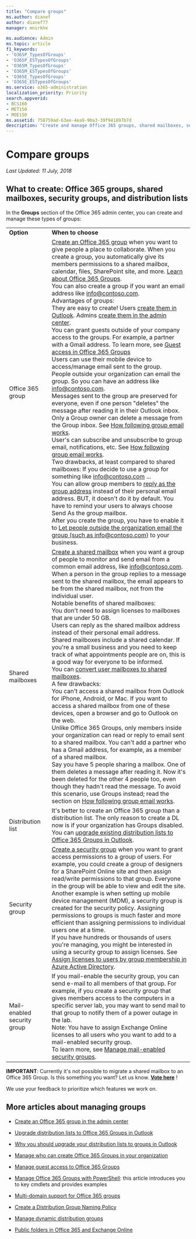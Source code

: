 ```yaml
---
title: "Compare groups"
ms.author: dianef
author: dianef77
manager: mnirkhe

ms.audience: Admin
ms.topic: article
f1_keywords:
- 'O365P_TypesOfGroups'
- 'O365P_ESTypesOfGroups'
- 'O365M_TypesOfGroups'
- 'O365M_ESTypesOfGroups'
- 'O365E_TypesOfGroups'
- 'O365E_ESTypesOfGroups'
ms.service: o365-administration
localization_priority: Priority
search.appverid:
- BCS160
- MET150
- MOE150
ms.assetid: 758759ad-63ee-4ea9-90a3-39f941897b7d
description: "Create and manage Office 365 groups, shared mailboxes, security groups, and distribution lists."
---
```


# Compare groups

 *Last Updated: 11 July, 2018* 
  
## What to create: Office 365 groups, shared mailboxes, security groups, and distribution lists

In the **Groups** section of the Office 365 admin center, you can create and manage these types of groups: 
  
|||
|:-----|:-----|
|**Option** <br/> |**When to choose** <br/> |
|Office 365 group  <br/> |[Create an Office 365 group](create-groups.md) when you want to give people a place to collaborate. When you create a group, you automatically give its members permissions to a shared mailbox, calendar, files, SharePoint site, and more. [Learn about Office 365 Groups](https://support.office.com/article/b565caa1-5c40-40ef-9915-60fdb2d97fa2.aspx).  <br/>  You can also create a group if you want an email address like info@contoso.com.  <br/>  Advantages of groups:  <br/>  They are easy to create! Users [create them in Outlook](https://support.office.com/article/7124dc4c-1de9-40d4-b096-e8add19209e9.aspx). Admins [create them in the admin center](create-groups.md).  <br/>  You can grant guests outside of your company access to the groups. For example, a partner with a Gmail address. To learn more, see [Guest access in Office 365 Groups](https://support.office.com/article/bfc7a840-868f-4fd6-a390-f347bf51aff6.aspx) <br/>  Users can use their mobile device to access/manage email sent to the group.  <br/>  People outside your organization can email the group. So you can have an address like info@contoso.com.  <br/>  Messages sent to the group are preserved for everyone, even if one person "deletes" the message after reading it in their Outlook inbox. Only a Group owner can delete a message from the Group inbox. See [How following group email works](create-groups.md#bkmk_how).  <br/>  User's can subscribe and unsubscribe to group email, notifications, etc. See [How following group email works](create-groups.md#bkmk_how).  <br/>  Two drawbacks, at least compared to shared mailboxes: If you decide to use a group for something like info@contoso.com ...  <br/>  You can allow group members to [reply as the group address](allow-members-to-send-as-or-send-on-behalf-of-group.md) instead of their personal email address. BUT, it doesn't do it by default. You have to remind your users to always choose Send As the group mailbox.  <br/>  After you create the group, you have to enable it to [Let people outside the organization email the group (such as info@contoso.com)](create-groups.md#bkmk_let) to your business.  <br/> |
|Shared mailboxes  <br/> |[Create a shared mailbox](../email/create-a-shared-mailbox.md) when you want a group of people to monitor and send email from a common email address, like info@contoso.com.  <br/>  When a person in the group replies to a message sent to the shared mailbox, the email appears to be from the shared mailbox, not from the individual user.  <br/>  Notable benefits of shared mailboxes:  <br/>  You don't need to assign licenses to mailboxes that are under 50 GB.  <br/>  Users can reply as the shared mailbox address instead of their personal email address.  <br/>  Shared mailboxes include a shared calendar. If you're a small business and you need to keep track of what appointments people are on, this is a good way for everyone to be informed.  <br/>  You can [convert user mailboxes to shared mailboxes](../email/convert-user-mailbox-to-shared-mailbox.md).  <br/>  A few drawbacks:  <br/>  You can't access a shared mailbox from Outlook for iPhone, Android, or Mac. If you want to access a shared mailbox from one of these devices, open a browser and go to Outlook on the web.  <br/>  Unlike Office 365 Groups, only members inside your organization can read or reply to email sent to a shared mailbox. You can't add a partner who has a Gmail address, for example, as a member of a shared mailbox.  <br/>  Say you have 5 people sharing a mailbox. One of them deletes a message after reading it. Now it's been deleted for the other 4 people too, even though they hadn't read the message. To avoid this scenario, use Groups instead; read the section on [How following group email works](create-groups.md#bkmk_how).  <br/> |
|Distribution list  <br/> |It's better to create an Office 365 group than a distribution list. The only reason to create a DL now is if your organization has Groups disabled.  <br/> You can [upgrade existing distribution lists to Office 365 Groups in Outlook](../manage/upgrade-distribution-lists.md).  <br/> |
|Security group  <br/> |[Create a security group](../email/create-edit-or-delete-a-security-group.md) when you want to grant access permissions to a group of users. For example, you could create a group of designers for a SharePoint Online site and then assign read/write permissions to that group. Everyone in the group will be able to view and edit the site.  <br/> Another example is when setting up mobile device management (MDM), a security group is created for the security policy. Assigning permissions to groups is much faster and more efficient than assigning permissions to individual users one at a time.  <br/> If you have hundreds or thousands of users you're managing, you might be interested in using a security group to assign licenses. See [Assign licenses to users by group membership in Azure Active Directory](https://go.microsoft.com/fwlink/?linkid=856227).  <br/> |
|Mail-enabled security group  <br/> |If you mail-enable the security group, you can send e-mail to all members of that group. For example, if you create a security group that gives members access to the computers in a specific server lab, you may want to send mail to that group to notify them of a power outage in the lab.  <br/> Note: You have to assign Exchange Online licenses to all users who you want to add to a mail-enabled security group.  <br/> To learn more, see [Manage mail-enabled security groups](https://go.microsoft.com/fwlink/?linkid=856228).  <br/> |
   
 **IMPORTANT**: Currently it's not possible to migrate a shared mailbox to an Office 365 Group. Is this something you want? Let us know. **[Vote here](https://go.microsoft.com/fwlink/?linkid=871518)** ! 
  
We use your feedback to prioritize which features we work on. 
  
## More articles about managing groups

- [Create an Office 365 group in the admin center](create-groups.md)
    
- [Upgrade distribution lists to Office 365 Groups in Outlook](../manage/upgrade-distribution-lists.md)
    
- [Why you should upgrade your distribution lists to groups in Outlook](https://support.office.com/article/7fb3d880-593b-4909-aafa-950dd50ce188.aspx)
    
- [Manage who can create Office 365 Groups in your organization](manage-creation-of-groups.md)
    
- [Manage guest access to Office 365 Groups](https://support.office.com/article/7c713d74-a144-4eab-92e7-d50df526ff96.aspx)
    
- [Manage Office 365 Groups with PowerShell](https://support.office.com/article/aeb669aa-1770-4537-9de2-a82ac11b0540): this article introduces you to key cmdlets and provides examples
    
- [Multi-domain support for Office 365 groups](choose-domain-to-create-groups.md)
    
- [Create a Distribution Group Naming Policy](https://go.microsoft.com/fwlink/p/?LinkId=616615)
    
- [Manage dynamic distribution groups](https://technet.microsoft.com/en-us/library/bb123722%28v=exchg.150%29.aspx)
    
- [Public folders in Office 365 and Exchange Online](https://technet.microsoft.com/en-us/library/jj200758%28v=exchg.150%29.aspx)
    


